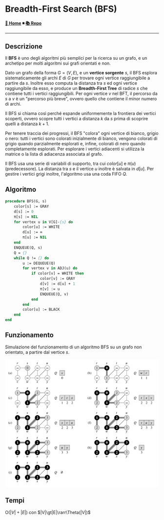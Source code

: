 # Breadth-First Search (BFS)

#### [🏡 Home](index.html) ◾ [📚 Repo](https://github.com/jack23247/ricettario)

---

## Descrizione

Il **BFS** è uno degli algoritmi più semplici per la ricerca su un grafo, e un
archetipo per molti algoritmi sui grafi orientati e non.

Dato un grafo della forma $G=(V,E)$, e un **vertice sorgente** $s$, il BFS
esplora sistematicamente gli archi $E$ di $G$ per trovare ogni vertice
raggiungibile a partire da $s$. Inoltre esso computa la distanza tra $s$ ed ogni
vertice raggiungibile da esso, e produce un **Breadth-First Tree** di radice
$s$ che contiene tutti i vertici raggiungibili. Per ogni vertice $v$ nel BFT, il
percorso da $s$ a $v$ è un "percorso più breve", ovvero quello che contiene il
minor numero di archi.

Il BFS si chiama così perché espande uniformemente la frontiera dei vertici
scoperti, ovvero scopre tutti i vertici a distanza $k$ da $s$ prima di scoprire
quelli a distanza $k+1$.

Per tenere traccia dei progressi, il BFS "colora" ogni vertice di bianco, grigio
o nero: tutti i vertici sono colorati inizialmente di bianco, vengono colorati
di grigio quando parzialmente esplorati e, infine, colorati di nero quando
completamente esplorati. Per esplorare i vertici adiacenti si utilizza la
matrice o la lista di adiacenza associata al grafo.

Il BFS usa una serie di variabili di supporto, tra cui $color[u]$ e $\pi(u)$
(predecessore). La distanza tra $s$ e il vertice $u$ inoltre è salvata in
$d[u]$. Per gestire i vertici grigi inoltre, l'algoritmo usa una coda FIFO $Q$.

## Algoritmo

```pascal
procedure BFS(G, s)
	color[s] := GRAY
	d[s] := 0
	π[s] := NIL
	for vertex u in V[G]-{s} do
		color[u] := WHITE
		d[u] := ∞
		π[u] := NIL
	end
	ENQUEUE(Q, s)
	Q = {}
	while Q != {} do
		u := DEQUEUE(Q)
		for vertex v in ADJ(u) do
			if color[v] = WHITE then
				color[v] := GRAY
				d[v] := d[u] + 1
				π[v] := u
				ENQUEUE(Q, v)
			end
		end
		color[u] := BLACK
	end
end

```

## Funzionamento

Simulazione del funzionamento di un algoritmo BFS su un grafo non orientato, a
partire dal vertice $s$.

![bfs1](img/bfs1.png)

## Tempi

$\text{O}(|V|+|E|)$ con $|V|\gt|E|\rarr\Theta(|V|)$